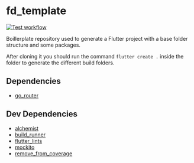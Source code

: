 # fd_template

[![Test workflow](https://github.com/Floating-Dartists/fd_template/actions/workflows/tests.yml/badge.svg)](https://github.com/Floating-Dartists/fd_template/actions/workflows/tests.yml)

Boillerplate repository used to generate a Flutter project with a base folder structure and some packages.

After cloning it you should run the command `flutter create .` inside the folder to generate the different build folders.

## Dependencies

* [go_router](https://pub.dev/packages/go_router)

## Dev Dependencies

* [alchemist](https://pub.dev/packages/alchemist)
* [build_runner](https://pub.dev/packages/build_runner)
* [flutter_lints](https://pub.dev/packages/flutter_lints)
* [mockito](https://pub.dev/packages/mockito)
* [remove_from_coverage](https://pub.dev/packages/remove_from_coverage)